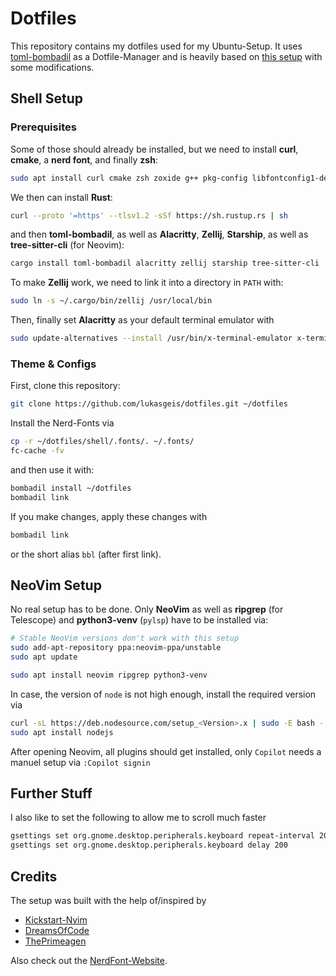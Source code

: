 # Dotfiles

This repository contains my dotfiles used for my Ubuntu-Setup.
It uses [toml-bombadil](https://github.com/oknozor/toml-bombadil) as a Dotfile-Manager and is heavily based on [this setup](https://github.com/VJMReichenbach/dotFiles) with some modifications.

## Shell Setup

### Prerequisites

Some of those should already be installed, but we need to install **curl**, **cmake**, a **nerd font**, and finally **zsh**:

```bash
sudo apt install curl cmake zsh zoxide g++ pkg-config libfontconfig1-dev libxcb-xfices0-dev libxkbcommon-dev python3 nodejs
```

We then can install **Rust**:

```bash
curl --proto '=https' --tlsv1.2 -sSf https://sh.rustup.rs | sh
```

and then **toml-bombadil**, as well as **Alacritty**, **Zellij**, **Starship**, as well as **tree-sitter-cli** (for Neovim):

```bash
cargo install toml-bombadil alacritty zellij starship tree-sitter-cli
```

To make **Zellij** work, we need to link it into a directory in `PATH` with:

```bash
sudo ln -s ~/.cargo/bin/zellij /usr/local/bin
```

Then, finally set **Alacritty** as your default terminal emulator with
```bash 
sudo update-alternatives --install /usr/bin/x-terminal-emulator x-terminal-emulator ~/.cargo/bin/alacritty 50
```

### Theme & Configs

First, clone this repository:

```bash
git clone https://github.com/lukasgeis/dotfiles.git ~/dotfiles
```

Install the Nerd-Fonts via 
```bash 
cp -r ~/dotfiles/shell/.fonts/. ~/.fonts/
fc-cache -fv
```

and then use it with:

```bash
bombadil install ~/dotfiles
bombadil link
```

If you make changes, apply these changes with

```bash
bombadil link
```

or the short alias `bbl` (after first link).

## NeoVim Setup

No real setup has to be done.
Only **NeoVim** as well as **ripgrep** (for Telescope) and **python3-venv** (`pylsp`) have to be installed via:


```bash
# Stable NeoVim versions don't work with this setup
sudo add-apt-repository ppa:neovim-ppa/unstable
sudo apt update

sudo apt install neovim ripgrep python3-venv 
```

In case, the version of `node` is not high enough, install the required version via
```bash
curl -sL https://deb.nodesource.com/setup_<Version>.x | sudo -E bash -
sudo apt install nodejs
```

After opening Neovim, all plugins should get installed, only `Copilot` needs a manuel setup via `:Copilot signin`

## Further Stuff

I also like to set the following to allow me to scroll much faster
```bash 
gsettings set org.gnome.desktop.peripherals.keyboard repeat-interval 20
gsettings set org.gnome.desktop.peripherals.keyboard delay 200
```

## Credits

The setup was built with the help of/inspired by

- [Kickstart-Nvim](https://github.com/nvim-lua/kickstart.nvim/tree/master)
- [DreamsOfCode](https://github.com/dreamsofcode-io/DreamNvim/tree/main)
- [ThePrimeagen](https://www.youtube.com/watch?v=w7i4amO_zaE&ab_channel=ThePrimeagen)

Also check out the [NerdFont-Website](https://www.nerdfonts.com/).
